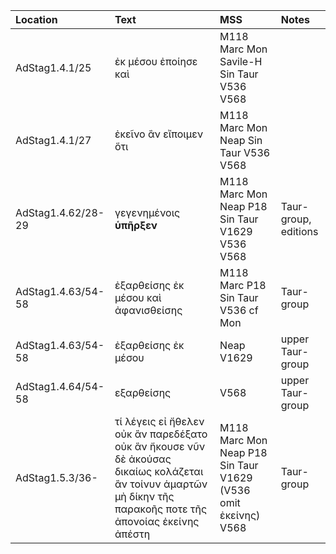| Location | Text | MSS | Notes |
|:----|:----------|:------|:---|
|AdStag1.4.1/25|ἐκ μέσου ἐποίησε καὶ|M118 Marc Mon Savile-H Sin Taur V536 V568||
|AdStag1.4.1/27|ἐκεῖνο ἂν εἴποιμεν ὅτι|M118 Marc Mon Neap Sin Taur V536 V568||
|AdStag1.4.62/28-29|γεγενημένοις **ὑπῆρξεν**|M118 Marc Mon Neap P18 Sin Taur V1629 V536 V568|Taur-group, editions|
|AdStag1.4.63/54-58|ἐξαρθείσης ἐκ μέσου καὶ ἀφανισθείσης|M118 Marc P18 Sin Taur V536 cf Mon|Taur-group|
|AdStag1.4.63/54-58|ἐξαρθείσης ἐκ μέσου|Neap V1629|upper Taur-group|
|AdStag1.4.64/54-58|εξαρθείσης|V568|upper Taur-group|
|AdStag1.5.3/36-|τί λέγεις εἰ ἤθελεν οὐκ ἂν παρεδέξατο οὐκ ἂν ἤκουσε νῦν δὲ ἀκούσας δικαίως κολάζεται ἂν τοίνυν ἁμαρτῶν μὴ δίκην τῆς παρακοῆς ποτε τῆς ἀπονοίας ἐκείνης ἀπέστη|M118 Marc Mon Neap P18 Sin Taur V1629 (V536 omit ἐκείνης) V568|Taur-group|


